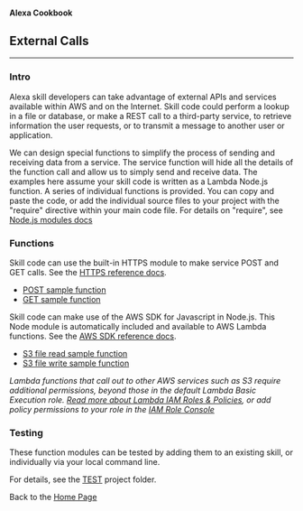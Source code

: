 #### Alexa Cookbook
## External Calls <a id="title"></a>
<hr />

### Intro <a id="intro"></a>
Alexa skill developers can take advantage of external APIs and services available within AWS and on the Internet.
Skill code could perform a lookup in a file or database, or make a REST call to a third-party service, to retrieve information the user requests, or to transmit a message to another user or application.

We can design special functions to simplify the process of sending and receiving data from a service.  The service function will hide all the details of the function call and allow us to simply send and receive data.
The examples here assume your skill code is written as a Lambda Node.js function.
A series of individual functions is provided.  You can copy and paste the code, or add the individual source files to your project with the "require" directive within your main code file.  For details on "require", see [Node.js modules docs](https://nodejs.org/api/modules.html)




### Functions
Skill code can use the built-in HTTPS module to make service POST and GET calls.
See the [HTTPS reference docs](https://nodejs.org/api/https.html).
+ [POST sample function](httpsPost.js)
+ [GET sample function](httpsGet.js)


Skill code can make use of the AWS SDK for Javascript in Node.js.  This Node module is automatically included and available to AWS Lambda functions.
See the [AWS SDK reference docs](https://aws.amazon.com/sdk-for-node-js/).
+ [S3 file read sample function](s3fileRead.js)
+ [S3 file write sample function](s3fileWrite.js)

*Lambda functions that call out to other AWS services such as S3 require additional permissions, beyond those in the default Lambda Basic Execution role.
 [Read more about Lambda IAM Roles & Policies](http://docs.aws.amazon.com/lambda/latest/dg/with-userapp-walkthrough-custom-events-create-iam-role.html),
 or add policy permissions to your role in the [IAM Role Console](https://console.aws.amazon.com/iam/home?roles#/home)*

### Testing
These function modules can be tested by adding them to an existing skill, or individually via your local command line.


For details, see the [TEST](tests#title) project folder.


Back to the [Home Page](../README.md#title)

